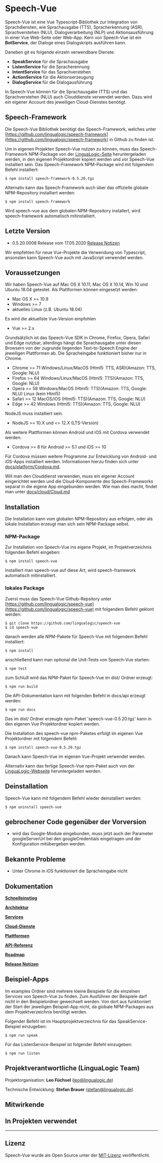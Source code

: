 # Speech-Vue

Speech-Vue ist eine Vue Typescript-Bibliothek zur Integration von Sprachdiensten, wie Sprachausgabe (TTS), Spracherkennung (ASR), Sprachverstehen (NLU), Dialogverarbeitung (NLP) und Aktionsausführung in einer Vue Web-Seite oder Web-App. Kern von Speech-Vue ist ein **BotService**, der Dialoge eines Dialogskripts ausführen kann.

Daneben git es folgende einzeln verwendbare Dienste:

* **SpeakService** für die Sprachausgabe
* **ListenService** für die Spracherennung
* **IntentService** für das Sprachverstehen
* **ActionService** für die Aktionserzeugung
* **DialogService** für die Dialogausführung


In Speech-Vue können für die Sprachausgabe (TTS) und das Sprachverstehen (NLU) auch Clouddienste verwendet werden. Dazu wird ein eigener Account des jeweiligen Cloud-Dienstes benötigt.


## Speech-Framework

Die Speech-Vue Bibliothek benötigt das Speech-Framework, welches unter [https://github.com/lingualogic/speech-framework](https://github.com/lingualogic/speech-framework) in Github zu finden ist.

Um in eigenen Projekten Speech-Vue nutzen zu können, muss das Speech-Framework NPM-Package von der [LinguaLogic-Seite](https://lingualogic.de) heruntergeladen werden, in den eigenen Projektordner kopiert werden und vor Speech-Vue installiert sein. Das Speech-Framework NPM-Package wird mit folgendem Befehl installiert:

    $ npm install speech-framework-0.5.20.tgz

Alternativ kann das Speech-Framework auch über das offizielle globale NPM-Repository installiert werden:

    $ npm install speech-framework

Wird speech-vue aus dem globalen NPM-Repository installert, wird speech-framework automatisch mitinstalliert.


## Letzte Version

* 0.5.20.0008 Release vom 17.05.2020 [Release Notizen](./CHANGELOG.md)

Wir empfehlen für neue Vue-Projekte die Verwendung von Typescript, ansonsten kann Speech-Vue auch mit JavaScript verwendet werden.


## Voraussetzungen

Wir haben Speech-Vue auf Mac OS X 10.11, Mac OS X 10.14, Win 10 und Ubuntu 18.04 getestet. Als Plattformen können eingesetzt werden:

* Mac OS X >= 10.9
* Windows >= 7
* aktuelles Linux (z.B. Ubuntu 18.04)

Es wird die aktuellste Vue-Version empfohlen

* Vue >= 2.x


Grundsätzlich ist das Speech-Vue SDK in Chrome, Firefox, Opera, Safari und Edge nutzbar, allerdings hängt die Sprachausgabe unter diesen Browsern von der zugrunde liegenden Text-to-Speech Engine der jeweiligen Plattformen ab. Die Spracheingabe funktioniert bisher nur in Chrome.

* Chrome >= 71   Windows/Linux/MacOS (Html5: TTS, ASR)(Amazon: TTS, Google: NLU)
* Firefox >= 64  Windows/Linux/MacOS (Html5: TTS)(Amazon: TTS, Google: NLU)
* Opera >= 58    Windows/MacOS (Html5: TTS)(Amazon: TTS, Google: NLU) Linux (kein Html5)
* Safari >= 12   MacOS/iOS (Html5: TTS)(Amazon: TTS, Google: NLU)
* Edge >= 42     Windows (Html5: TTS)(Amazon: TTS, Google: NLU)


NodeJS muss installiert sein.

* NodeJS >= 10.X und <= 12.X (LTS-Version)

Als weitere Plattformen können Android und iOS mit Cordova verwendet werden:

* Cordova >= 8 für Android  >= 5.1 und iOS >= 10

Für Cordova müssen weitere Programme zur Entwicklung von Android- und iOS-Apps installiert werden.
Informationen hierzu finden sich unter [docs/platform/Cordova.md](./docs/platform/Cordova.md).

Will man den Clouddienst verwenden, muss ein eigener Account eingerichtet werden und die Cloud-Komponente des Speech-Frameworks separat in die eigene App eingebunden werden. Wie man dies macht, findet man unter [docs/cloud/Cloud.md](./docs/cloud/Cloud.md)


## Installation

Die Installation kann vom globalen NPM-Repository aus erfolgen, oder als lokale Installation erzeugt man sich sein NPM-Package selbst.

### NPM-Package

Zur Installation von Speech-Vue ins eigene Projekt, im Projektverzeichnis folgenden Befehl eingeben:

    $ npm install speech-vue

Installiert man speech-vue auf diese Art, wird speech-framework automatisch mitinstalliert.

### lokales Package

Zuerst muss das Speech-Vue Github-Repsitory unter [https://github.com/lingualogic/speech-vue](https://github.com/lingualogic/speech-vue) mit folgendem Befehl geklont werden:

    $ git clone https://github.com/lingualogic/speech-vue
    $ cd speech-vue

danach werden alle NPM-Pakete für Speech-Vue mit folgendem Befehl installiert:

    $ npm install

anschließend kann man optional die Unit-Tests von Speech-Vue starten:

    $ npm test

zum Schluß wird das NPM-Paket für Speech-Vue im dist/ Ordner erzeugt:

    $ npm run build

Die API-Dokumentation kann mit folgenden Befehl in docs/api erzeugt werden:

    $ npm run docs

Das im dist/ Ordner erzeugte npm-Paket 'speech-vue-0.5.20.tgz' kann in den eigenen Vue Projektordner kopiert werden.

Die Installation des speech-vue npm-Paketes erfolgt im eigenen Vue Projektordner mit folgendem Befehl:

    $ npm install speech-vue-0.5.20.tgz

Danach kann Speech-Vue im eigenen Vue-Projekt verwendet werden.

Alternativ kann das fertige Speech-Vue npm-Paket auch von der [LinguaLogic-Webseite](https://lingualogic.de) heruntergeladen werden.


## Deinstallation

Speech-Vue kann mit folgendem Befehl wieder deinstalliert werden:

    $ npm uninstall speech-vue


## gebrochener Code gegenüber der Vorversion

* wird das Google-Module eingebunden, muss jetzt auch der Parameter googleServerUrl bei den googleCredentials eingetragen und der Konfiguration mitübergeben werden.


## Bekannte Probleme

* Unter Chrome in iOS funktioniert die Spracheingabe nicht


## Dokumentation

[**Schnelleinstieg**](./docs/quickstart/README.md)

[**Architektur**](./docs/design/Design.md)

[**Services**](./docs/service/Service.md)

[**Cloud-Dienste**](./docs/cloud/Cloud.md)

[**Plattformen**](./docs/platform/README.md)

[**API-Referenz**](https://lingualogic.de/speech-vue/docs/latest/api)

[**Roadmap**](./docs/roadmap/README.md)

[**Release Notizen**](./CHANGELOG.md)


## Beispiel-Apps

Im examples Ordner sind mehrere kleine Beispiele für die einzelnen Services von Speech-Vue zu finden.
Zum Ausführen der Beispiele darf nicht in den Beispielordner gewechselt werden. Von dort aus funktioniert
der Start der jeweiligen Beispiel-App nicht, da globale NPM-Packages aus dem Projektverzeichnis benötigt werden.

Folgender Befehl ist im Hauptprojektverzeichnis für das SpeakService-Beispiel einzugeben:

    $ npm run speak

Für das ListenService-Beispiel ist folgender Befehl einzugeben:

    $ npm run listen


## Projektverantwortliche (LinguaLogic Team)

Projektorganisation: **Leo Füchsel** (leo@lingualogic.de)

Technische Entwicklung: **Stefan Brauer** (stefan@lingualogic.de)


## Mitwirkende


## In Projekten verwendet


-------------------

## Lizenz

Speech-Vue wurde als Open Source unter der [MIT-Lizenz](./docs/LICENSE.md) veröffentlicht.
